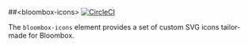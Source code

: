 
##&lt;bloombox-icons&gt;  [![CircleCI](https://circleci.com/gh/Bloombox/bloombox-icons.svg?style=svg&circle-token=a4d8ca8213a463d6311341af71aace7537ce842c)](https://circleci.com/gh/Bloombox/bloombox-icons)

The `bloombox-icons` element provides a set of custom SVG icons tailor-made for Bloombox.
